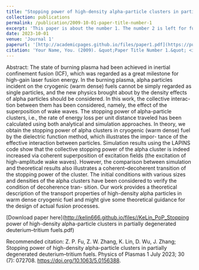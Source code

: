 ```yaml
---
title: "Stopping power of high-density alpha-particle clusters in partially degenerated deuterium–tritium fuels"
collection: publications
permalink: /publication/2009-10-01-paper-title-number-1
excerpt: 'This paper is about the number 1. The number 2 is left for future work.'
date: 2023-10-01
venue: 'Journal 1'
paperurl: '[http://academicpages.github.io/files/paper1.pdf](https://pubs.aip.org/aip/pop/article-abstract/30/7/072708/2902177/Stopping-power-of-high-density-alpha-particle?redirectedFrom=fulltext)'
citation: 'Your Name, You. (2009). &quot;Paper Title Number 1.&quot; <i>Journal 1</i>. 1(1).'
---
```

Abstract: The state of burning plasma had been achieved in inertial confinement fusion (ICF), which was regarded as a great milestone for high-gain laser fusion energy. In the burning plasma, alpha particles incident on the cryogenic (warm dense) fuels cannot be simply regarded as single particles, and the new physics brought about by the density effects of alpha particles should be considered. In this work, the collective interac- tion between them has been considered, namely, the effect of the superposition of wake waves. The stopping power of alpha-particle clusters, i.e., the rate of energy loss per unit distance traveled has been calculated using both analytical and simulation approaches. In theory, we obtain the stopping power of alpha clusters in cryogenic (warm dense) fuel by the dielectric function method, which illustrates the impor- tance of the effective interaction between particles. Simulation results using the LAPINS code show that the collective stopping power of the alpha cluster is indeed increased via coherent superposition of excitation fields (the excitation of high-amplitude wake waves). However, the comparison between simulation and theoretical results also illustrates a coherent–decoherent transition of the stopping power of the cluster. The initial conditions with various sizes and densities of the alpha clusters have been considered to verify the condition of decoherence tran- sition. Our work provides a theoretical description of the transport properties of high-density alpha particles in warm dense cryogenic fuel and might give some theoretical guidance for the design of actual fusion processes.

[Download paper here](http://kelin666.github.io/files//KeLin_PoP_Stopping power of high-density alpha-particle clusters in partially degenerated deuterium–tritium fuels.pdf)

Recommended citation: Z. P. Fu, Z. W. Zhang, K. Lin, D. Wu, J. Zhang; Stopping power of high-density alpha-particle clusters in partially degenerated deuterium–tritium fuels. Physics of Plasmas 1 July 2023; 30 (7): 072708. https://doi.org/10.1063/5.0156388.
